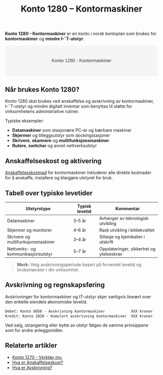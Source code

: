 ﻿---
title: "Konto 1280 – Kontormaskiner"
seoTitle: "Konto 1280 | Kontormaskiner | Kontoplan"
description: "Konto 1280 brukes for kontormaskiner og mindre IT-utstyr. Se typiske levetider, aktivering, avskrivning og bokføring av kontor- og IT-utstyr."
summary: "Konto 1280 dekker kontormaskiner og IT-utstyr. Artikkelen oppsummerer levetider, aktivering, avskrivning og praktisk bokføring."
---

**Konto 1280 - Kontormaskiner** er en konto i norsk kontoplan som brukes for **kontormaskiner** og **mindre I–¯T-utstyr**.

![Illustrasjon av konto 1280 kontormaskiner](1280-kontormaskiner-image.svg)

## Når brukes Konto 1280?

Konto 1280 skal brukes ved anskaffelse og avskrivning av kontormaskiner, I–¯T-utstyr og mindre digitalt inventar som benyttes til støtte for virksomhetens administrative rutiner.

Typiske eksempler:

* **Datamaskiner** som stasjonære PC-er og bærbare maskiner
* **Skjermer** og tilleggsutstyr som dockingstasjoner
* **Skrivere**, **skannere** og **multifunksjonsmaskiner**
* **Rutere**, **switcher** og annet nettverksutstyr

## Anskaffelseskost og aktivering

[Anskaffelseskostnad](/blogs/regnskap/hva-er-anskaffelseskost "Hva er Anskaffelseskost?") for kontormaskiner inkluderer alle direkte kostnader for å anskaffe, installere og klargjøre utstyret for bruk.

## Tabell over typiske levetider

| **Utstyrstype**                         | **Typisk levetid** | **Kommentar**                             |
|-----------------------------------------|--------------------|-------------------------------------------|
| Datamaskiner                            | 3–5 år             | Avhenger av teknologisk utvikling         |
| Skjermer og monitorer                   | 4–6 år             | Rask utvikling i bildekvalitet            |
| Skrivere og multifunksjonsmaskiner      | 3–4 år             | Slitasje og kjemikalier i utskrift        |
| Nettverks- og kommunikasjonsutstyr      | 5–7 år             | Oppdateringer, sikkerhet og ytelseskrav    |

> **Merk:** Velg avskrivningsperiode basert på forventet levetid og bruksmønster i din virksomhet.

## Avskrivning og regnskapsføring

Avskrivninger for kontormaskiner og IT-utstyr skjer vanligvis lineært over den enkelte eiendels økonomiske levetid.

```plaintext
Debet: Konto 6050 - Avskrivning kontormaskiner            XXX kroner
Kredit: Konto 2820 - Kumulert avskrivning kontormaskiner  XXX kroner
```

Ved salg, utrangering eller bytte av utstyr følges de samme prinsippene som for andre anleggsmidler.

## Relaterte artikler

* [Konto 1270 - Verktøy mv.](/blogs/kontoplan/1270-verktoy-mv "Konto 1270 - Verktøy mv.")
* [Hva er Anskaffelseskost?](/blogs/regnskap/hva-er-anskaffelseskost "Hva er Anskaffelseskost?")
* [Hva er Avskrivning?](/blogs/regnskap/hva-er-avskrivning "Hva er Avskrivning i Regnskap?")






